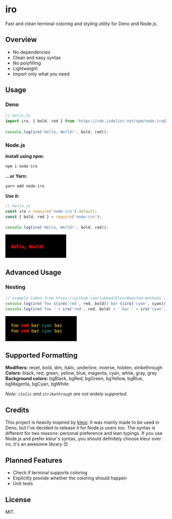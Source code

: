 # iro

Fast and clean terminal coloring and styling utility for Deno and Node.js.

## Overview

- No dependencies
- Clean and easy syntax
- No polyfilling
- Lightweight
- Import only what you need

## Usage

### Deno

```ts
// hello.ts
import iro, { bold, red } from 'https://cdn.jsdelivr.net/npm/node-iro@1.0.0/src/iro.ts';

console.log(iro('Hello, World!', bold, red));
```

### Node.js

**Install using npm:**

```sh
npm i node-iro
```

**...or Yarn:**

```sh
yarn add node-iro
```

**Use it:**

```js
// hello.js
const iro = require('node-iro').default;
const { bold, red } = require('node-iro');

console.log(iro('Hello, World!', bold, red));
```

![Example](.github/assets/01.png)

## Advanced Usage

### Nesting

```js
// example taken from https://github.com/lukeed/kleur#nested-methods :)
console.log(iro(`foo ${iro('red', red, bold)} bar ${iro('cyan', cyan)} baz`, yellow));
console.log(iro('foo ' + iro('red', red, bold) + ' bar ' + iro('cyan', cyan) + ' baz', yellow));
```

![Example](.github/assets/02.png)

## Supported Formatting

**Modifiers:** reset, bold, dim, italic, underline, inverse, hidden, strikethrough<br>
**Colors:** black, red, green, yellow, blue, magenta, cyan, white, gray, grey<br>
**Background colors:** bgBlack, bgRed, bgGreen, bgYellow, bgBlue, bgMagenta, bgCyan, bgWhite

*Note: `italic` and `strikethrough` are not widely supported.*

## Credits

This project is heavily inspired by [kleur](https://github.com/lukeed/kleur). It was mainly made to be used in Deno, but I've decided to release it for Node.js users too. The syntax is different for two reasons: personal preference and lean typings. If you use Node.js and prefer kleur's syntax, you should definitely choose kleur over iro, it's an awesome library 😊

## Planned Features

- Check if terminal supports coloring
- Explicitly provide whether the coloring should happen
- Unit tests

## License

MIT.
